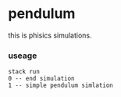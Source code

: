 # pendulum

this is phisics simulations.

### useage

    stack run
    0 -- end simulation
    1 -- simple pendulum simlation
